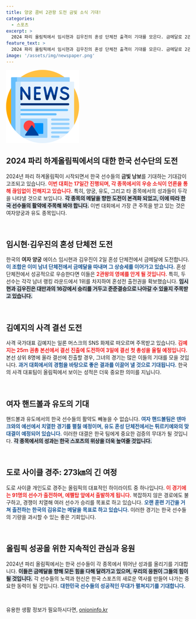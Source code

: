 ```yaml
---
title: 양궁 콤비 2관왕 도전 금빛 소식 기대!
categories:
  - 스포츠
excerpt: >
  2024 파리 올림픽에서 임시현과 김우진의 혼성 단체전 출격이 기대를 모은다. 금메달로 2관왕에 도전하는 이들 외에도 김예지의 사격 결선, 핸드볼팀의 덴마크전 등 한국 선수들의 금빛 사냥이 주목받고 있다.
feature_text: >
  2024 파리 올림픽에서 임시현과 김우진의 혼성 단체전 출격이 기대를 모은다. 금메달로 2관왕에 도전하는 이들 외에도 김예지의 사격 결선, 핸드볼팀의 덴마크전 등 한국 선수들의 금빛 사냥이 주목받고 있다.
image: '/assets/img/newspaper.png'
---
```


<p><img src="/assets/img/newspaper.png" alt="kimp 속보" /></p>

<h2 data-ke-size="size26">2024 파리 하계올림픽에서의 대한 한국 선수단의 도전</h2>

<p data-ke-size="size16">2024년 파리 하계올림픽이 시작되면서 한국 선수들의 <b>금빛 낭보</b>를 기대하는 기대감이 고조되고 있습니다. <b><span style="color: #ee2323;">이번 대회는 17일간 진행되며, 각 종목에서의 우승 소식이 언론을 통해 끊임없이 전해지고 있습니다.</span></b> 특히, 양궁, 유도, 그리고 타 종목에서의 성과들이 두각을 나타낼 것으로 보입니다. <b><span style="background-color: #21538527;">각 종목의 메달을 향한 도전이 본격화 되었고, 이에 따라 한국 선수들의 활약에 주목해 봐야 합니다.</span></b> 이번 대회에서 가장 큰 주목을 받고 있는 것은 여자양궁과 유도 종목입니다. </p>

<p data-ke-size="size16">&nbsp;</p>

<h2 data-ke-size="size26">임시현·김우진의 혼성 단체전 도전</h2>

<p data-ke-size="size16">한국의 <b>여자 양궁</b> 에이스 임시현과 김우진이 2일 혼성 단체전에서 금메달에 도전합니다. <b><span style="color: #1a5490;">이 조합은 이미 남녀 단체전에서 금메달을 따내며 그 상승세를 이어가고 있습니다.</span></b> 혼성 단체전에서 성공적으로 우승한다면 이들은 <b><span style="color: #ee2323;">2관왕의 영예를 안게 될 것입니다.</span></b> 특히, 두 선수는 각각 남녀 랭킹 라운드에서 1위를 차지하여 혼성전 출전권을 확보했습니다. <b><span style="background-color: #21538527;">임시현과 김우진은 대만과의 16강에서 승리를 거두고 준준결승으로 나아갈 수 있을지 주목받고 있습니다.</span></b></p>

<p data-ke-size="size16">&nbsp;</p>

<h2 data-ke-size="size26">김예지의 사격 결선 도전</h2>

<p data-ke-size="size16">사격 국가대표 김예지는 일론 머스크의 SNS 화제로 떠오르며 주목받고 있습니다. <b><span style="color: #ee2323;">김예지는 25ｍ 권총 본선에서 결선 진출에 도전하여 3일에 결선 첫 총성을 울릴 예정입니다.</span></b> 본선 상위 8명에 올라 결선에 진출할 경우, 그녀의 경기는 많은 이들의 기대를 모을 것입니다. <b><span style="color: #1a5490;">과거 대회에서의 경험을 바탕으로 좋은 결과를 이끌어 낼 것으로 기대됩니다.</span></b> 한국의 사격 대표팀이 올림픽에서 보이는 성적은 더욱 중요한 의미를 지닙니다.</p>

<p data-ke-size="size16">&nbsp;</p>

<h2 data-ke-size="size26">여자 핸드볼과 유도의 기대</h2>

<p data-ke-size="size16">핸드볼과 유도에서의 한국 선수들의 활약도 빼놓을 수 없습니다. <b><span style="color: #1a5490;">여자 핸드볼팀은 덴마크와의 예선에서 치열한 경기를 펼칠 예정이며, 유도 혼성 단체전에서는 튀르키예와의 맞대결이 예정되어 있습니다.</span></b> 이러한 대결은 한국 팀에게 중요한 검증의 무대가 될 것입니다. <b><span style="background-color: #21538527;">각 종목에서의 성과는 한국 스포츠의 위상을 더욱 높여줄 것입니다.</span></b></p>

<p data-ke-size="size16">&nbsp;</p>

<h2 data-ke-size="size26">도로 사이클 경주: 273㎞의 긴 여정</h2>

<p data-ke-size="size16">도로 사이클 개인도로 경주는 올림픽의 대표적인 하이라이트 중 하나입니다. <b><span style="color: #ee2323;">이 경기에는 91명의 선수가 출전하며, 에펠탑 앞에서 출발하게 됩니다.</span></b> 복잡하지 않은 경로에도 불구하고, 경쟁이 치열해 여러 선수가 승리를 목표로 하고 있습니다. <b><span style="color: #1a5490;">오랜 훈련 기간을 거쳐 출전하는 한국의 김유로는 메달을 목표로 하고 있습니다.</span></b> 이러한 경기는 한국 선수들의 기량을 과시할 수 있는 좋은 기회입니다.</p>

<p data-ke-size="size16">&nbsp;</p>

<h2 data-ke-size="size26">올림픽 성공을 위한 지속적인 관심과 응원</h2>

<p data-ke-size="size16">2024년 파리 올림픽에서는 한국 선수들이 각 종목에서 뛰어난 성과를 올리기를 기대합니다. <b><span style="background-color: #21538527;">이들은 금메달을 향해 모든 힘을 다해 달려가고 있으며, 우리의 응원이 그들의 힘이 될 것입니다.</span></b> 각 선수들의 노력과 헌신은 한국 스포츠의 새로운 역사를 만들어 나가는 중요한 동력이 될 것입니다. <b><span style="color: #1a5490;">대한민국 선수들의 성공적인 무대가 펼쳐지기를 기대합니다.</span></b></p>

<p data-ke-size="size16">&nbsp;</p> 
유용한 생활 정보가 필요하시다면, <a href="https://onioninfo.kr" rel="dofollow">onioninfo.kr</a>


